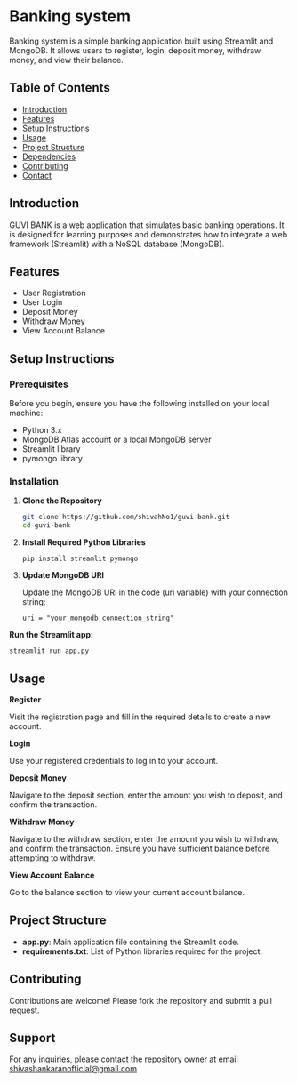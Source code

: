 # Banking system

Banking system is a simple banking application built using Streamlit and MongoDB. It allows users to register, login, deposit money, withdraw money, and view their balance. 

## Table of Contents

- [Introduction](#introduction)
- [Features](#features)
- [Setup Instructions](#setup-instructions)
- [Usage](#usage)
- [Project Structure](#project-structure)
- [Dependencies](#dependencies)
- [Contributing](#contributing)
- [Contact](#contact)

## Introduction

GUVI BANK is a web application that simulates basic banking operations. It is designed for learning purposes and demonstrates how to integrate a web framework (Streamlit) with a NoSQL database (MongoDB).

## Features

- User Registration
- User Login
- Deposit Money
- Withdraw Money
- View Account Balance

## Setup Instructions

### Prerequisites

Before you begin, ensure you have the following installed on your local machine:

- Python 3.x
- MongoDB Atlas account or a local MongoDB server
- Streamlit library
- pymongo library

### Installation

1. **Clone the Repository**

   ```sh
   git clone https://github.com/shivahNo1/guvi-bank.git
   cd guvi-bank

2. **Install Required Python Libraries**

   ```shh
   pip install streamlit pymongo

3. **Update MongoDB URI**

   Update the MongoDB URI in the code (uri variable) with your connection string:
    ```shh
    uri = "your_mongodb_connection_string"

**Run the Streamlit app:**
 ```shh
 streamlit run app.py
  ```


## Usage

**Register**

Visit the registration page and fill in the required details to create a new account.

**Login**

Use your registered credentials to log in to your account.

**Deposit Money**

Navigate to the deposit section, enter the amount you wish to deposit, and confirm the transaction.

**Withdraw Money**

Navigate to the withdraw section, enter the amount you wish to withdraw, and confirm the transaction. Ensure you have sufficient balance before attempting to withdraw.

**View Account Balance**

Go to the balance section to view your current account balance.

## Project Structure

- **app.py**: Main application file containing the Streamlit code.
- **requirements.txt**: List of Python libraries required for the project.


 


## Contributing

Contributions are welcome! Please fork the repository and submit a pull request.





## Support

For any inquiries, please contact the repository owner at email shivashankaranofficial@gmail.com 
